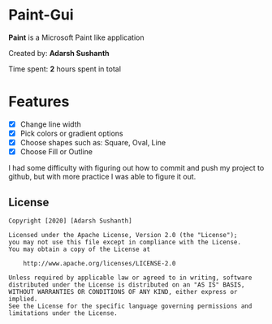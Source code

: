 # Paint-Gui

**Paint** is a Microsoft Paint like application

Created by: **Adarsh Sushanth**

Time spent: **2** hours spent in total

# Features

* [x] Change line width 
* [x] Pick colors or gradient options
* [x] Choose shapes such as: Square, Oval, Line
* [x] Choose Fill or Outline

I had some difficulty with figuring out how to commit and push my project to github, but with more practice I was able to figure it out.

## License

    Copyright [2020] [Adarsh Sushanth]

    Licensed under the Apache License, Version 2.0 (the "License");
    you may not use this file except in compliance with the License.
    You may obtain a copy of the License at

        http://www.apache.org/licenses/LICENSE-2.0

    Unless required by applicable law or agreed to in writing, software
    distributed under the License is distributed on an "AS IS" BASIS,
    WITHOUT WARRANTIES OR CONDITIONS OF ANY KIND, either express or implied.
    See the License for the specific language governing permissions and
    limitations under the License.
